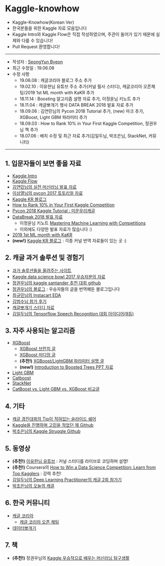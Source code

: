 # Kaggle-knowhow
- Kaggle-Knowhow(Korean Ver) 
- 한국분들을 위한 Kaggle 자료 모음입니다
- Kaggle Intro와 Kaggle Flow은 직접 작성하였으며, 주관이 들어가 있기 때문에 실제와 다를 수 있습니다!
- Pull Request 환영합니다!

---

- 작성자 : [SeongYun Byeon](https://github.com/zzsza)
- 최근 수정일 : 19.06.08
- 수정 사항
	- 19.06.08 : 캐글코리아 블로그 주소 추가
	- 19.02.10 : 이유한님 유튜브 주소 추가(커널 필사 스터디), 캐글코리아 오픈채팅/2019 1st ML month with KaKR 추가
	- 18.11.14 : Boosting 알고리즘 설명 자료 추가, 이정윤님 키노트 추가
	- 18.11.04 : 캐글뽀개기 행사 DATA BREAK 2018 발표 자료 추가
	- 18.09.06 : 김연민님의 Pycon 2018 Tutorial 추가, (new) 마크 추가, XGBoost, Light GBM 파라미터 추가
	- 18.09.03 : How to Rank 10% in Your First Kaggle Competition, 정권우님 책 추가
	- 18.07.06 : 배치 수정 및 최근 자료 추가(김일두님, 박조은님, StackNet, 커뮤니티)	  

---


## 1. 입문자들이 보면 좋을 자료
- [Kaggle Intro](https://github.com/zzsza/Kaggle-knowhow/blob/master/01.Kaggle-Intro.md)
- [Kaggle Flow](https://github.com/zzsza/Kaggle-knowhow/blob/master/02.Kaggle-Flow.md)
- [김연민님의 실전 머신러닝 발표 자료](https://github.com/KaggleBreak/studybreak/blob/gh-pages/2017/seminar/Kaggle_Stacking/Kaggle%20Competition%20%EB%8F%84%EC%A0%84%EA%B8%B0.pptx)
- [이상열님의 pycon 2017 튜토리얼 자료](https://github.com/KaggleBreak/walkingkaggle/blob/master/pycon2017_kr/pycon_korea_2017_Kaggle_tutorial.ipynb)
- [Kaggle KR 블로그](http://kaggle-kr.tistory.com/)
- [How to Rank 10% in Your First Kaggle Competition](https://dnc1994.com/2016/05/rank-10-percent-in-first-kaggle-competition-en/)
- [Pycon 2018 Kaggle Tutorial : 미운우리캐글](https://www.slideshare.net/yeonminkim/pycon-korea-2018-kaggle-tutorialkaggle-break)
- [DataBreak 2018 발표 자료](http://kagglebreak.com/databreak2018/speakers/)
	- 이정윤님 키노트 [Mastering Machine Learning with Competitions](https://github.com/KaggleBreak/databreak/raw/master/2018/Keynote/%EC%9D%B4%EC%A0%95%EC%9C%A4%EB%8B%98_Mastering%20ML%20with%20Competitions.pdf) 
	- 이외에도 다양한 발표 자료가 많습니다 :)
- [2019 1st ML month with KaKR](https://www.kaggle.com/c/2019-1st-ml-month-with-kakr)
- **(new!)** [Kaggle KR 블로그](https://kaggle-kr.tistory.com/) : 각종 커널 번역 자료들이 있는 곳 :)


## 2. 캐글 과거 솔루션 및 경험기
- [과거 솔루션들을 올려주는 사이트](http://ndres.me/kaggle-past-solutions/)
- [Kaggle data science bowl 2017 우승자분의 자료](http://nbviewer.jupyter.org/github/bckenstler/dsb17-walkthrough/blob/master/Part%201.%20DSB17%20Preprocessing.ipynb)
- [정권우님의 kaggle santander 추천 대회 github](https://github.com/kweonwooj/kaggle_santander_product_recommendation)
- [정권우님의 블로그](http://kweonwooj.tistory.com/) : 우승자들의 글을 번역해둔 블로그입니다
- [최규민님의 Instacart EDA](https://brunch.co.kr/@goodvc78/17)
- [김범수님 참가 후기](https://shuuki4.wordpress.com/category/kaggle/)
- [캐글뽀개기 스터디 자료](https://github.com/KaggleBreak/walkingkaggle)
- [김일두님의 Tensorflow Speech Recognition 대회 아이디어(9등)](http://openresearch.ai/t/ideas-for-9th-kaggle-tensorflow-speech-recognition-challenge/105)


## 3. 자주 사용되는 알고리즘
- [XGBoost](https://xgboost.readthedocs.io/en/latest/)
	- [XGBoost 브런치 글](https://brunch.co.kr/@snobberys/137)
	- [XGBoost 미디엄 글](https://medium.com/@peteryun/ml-kaggle%EC%97%90-%EC%A0%81%EC%9A%A9%ED%95%B4%EB%B3%B4%EB%8A%94-xgboost-f1650342ba93)
	- **(추천!)** [XGBoost/LightGBM 파라미터 설명 글](https://sites.google.com/view/lauraepp/parameters)
	- **(new!)** [Introduction to Boosted Trees PPT 자료](https://homes.cs.washington.edu/~tqchen/pdf/BoostedTree.pdf?fbclid=IwAR0gGntURg4U24l6Fit-DLpVNBb_BtgMjzlSg3NYdb8jI44JLHLH-0Zluis)
- [Light GBM](https://lightgbm.readthedocs.io/en/latest/)
- [Catboost](https://catboost.yandex/)
- [StackNet](https://github.com/kaz-Anova/StackNet)
- [CatBoost vs. Light GBM vs. XGBoost 비교글](https://towardsdatascience.com/catboost-vs-light-gbm-vs-xgboost-5f93620723db)


## 4. 기타
- [캐글 경진대회의 Tip이 적혀있는 슬라이드 쉐어](https://www.slideshare.net/markpeng/general-tips-for-participating-kaggle-competitions) 
- [Kaggle을 진행하며 고민을 적었던 제 Github](https://github.com/zzsza/Kaggle_Expedia-hotel-recommendations)
- [박조은님의 Kaggle Struggle Github](https://github.com/corazzon/KaggleStruggle)
 
 
## 5. 동영상
- **(추천!)** [이유한님 유튜브](https://www.youtube.com/channel/UC--LgKcZVgffjsxudoXg5pQ) : 커널 스터디를 라이브로 코딩하며 설명!
- **(추천!)** Coursera의 [How to Win a Data Science Competition: Learn from Top Kagglers](https://www.coursera.org/learn/competitive-data-science/) : 강력 추천!
- [김일두님의 Deep Learning Practitioner의 캐글 2회 참가기](https://tv.naver.com/v/3367304)
- [박조은님의 오늘의 캐글](https://www.youtube.com/channel/UCLR3sD0KB_dWpvcsrLP0aUg)


## 6. 한국 커뮤니티
- [캐글 코리아](https://www.facebook.com/groups/230717130993727/)
	- [캐글 코리아 오픈 채팅](https://open.kakao.com/o/gP24T89)
- [데이터뽀개기](https://www.facebook.com/groups/databreak/)

## 7. 책
- **(추천!)** 정권우님의 [Kaggle 우승작으로 배우는 머신러닝 탐구생활](http://www.yes24.com/24/goods/63830327?scode=032&OzSrank=1)

